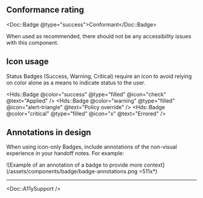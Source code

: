 ## Conformance rating

<Doc::Badge @type="success">Conformant</Doc::Badge>

When used as recommended, there should not be any accessibility issues with this component.

## Icon usage

Status Badges (Success, Warning, Critical) require an icon to avoid relying on color alone as a means to indicate status to the user.

<Hds::Badge @color="success" @type="filled" @icon="check" @text="Applied" />
<Hds::Badge @color="warning" @type="filled" @icon="alert-triangle" @text="Policy override" />
<Hds::Badge @color="critical" @type="filled" @icon="x" @text="Errored" />

## Annotations in design

When using icon-only Badges, include annotations of the non-visual experience in your handoff notes. For example:

![Example of an annotation of a badge to provide more context](/assets/components/badge/badge-annotations.png =511x*)

<!-- TODO: add relevant WCAG Success Criteria -->

---

<Doc::A11ySupport />
